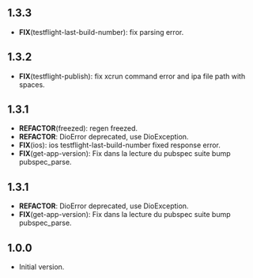 ## 1.3.3

 - **FIX**(testflight-last-build-number): fix parsing error.

## 1.3.2

 - **FIX**(testflight-publish): fix xcrun command error and ipa file path with spaces.

## 1.3.1

 - **REFACTOR**(freezed): regen freezed.
 - **REFACTOR**: DioError deprecated, use DioException.
 - **FIX**(ios): ios testflight-last-build-number fixed response error.
 - **FIX**(get-app-version): Fix dans la lecture du pubspec suite bump pubspec_parse.

## 1.3.1

 - **REFACTOR**: DioError deprecated, use DioException.
 - **FIX**(get-app-version): Fix dans la lecture du pubspec suite bump pubspec_parse.

## 1.0.0

- Initial version.

